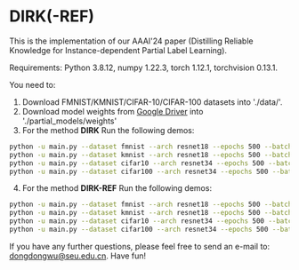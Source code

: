 # DIRK(-REF)

This is the implementation of our AAAI'24 paper (Distilling Reliable Knowledge for Instance-dependent Partial Label Learning).

Requirements: 
Python 3.8.12, 
numpy 1.22.3, 
torch 1.12.1,
torchvision 0.13.1.

You need to:

1. Download FMNIST/KMNIST/CIFAR-10/CIFAR-100 datasets into './data/'.
2. Download model weights from [Google Driver](https://drive.google.com/drive/folders/1E3R7kO8VC6TKQCste_RDjkybqcNQyvUL?usp=drive_link) into './partial_models/weights'
3. For the method **DIRK** Run the following demos:

```sh
python -u main.py --dataset fmnist --arch resnet18 --epochs 500 --batch_size 64 --rate 1.0  --weight 0.0 --seed 3407
python -u main.py --dataset kmnist --arch resnet18 --epochs 500 --batch_size 64 --rate 0.9  --weight 0.0 --seed 3407
python -u main.py --dataset cifar10 --arch resnet34 --epochs 500 --batch_size 64 --rate 1.0  --weight 0.0 --seed 3407
python -u main.py --dataset cifar100 --arch resnet34 --epochs 500 --batch_size 64 --rate 0.1  --weight 0.0 --seed 3407
```

4. For the method **DIRK-REF** Run the following demos:

```sh
python -u main.py --dataset fmnist --arch resnet18 --epochs 500 --batch_size 64 --rate 1.0  --weight 1.0 --seed 3407
python -u main.py --dataset kmnist --arch resnet18 --epochs 500 --batch_size 64 --rate 0.9  --weight 1.0 --seed 3407
python -u main.py --dataset cifar10 --arch resnet34 --epochs 500 --batch_size 64 --rate 1.0  --weight 1.0 --seed 3407
python -u main.py --dataset cifar100 --arch resnet34 --epochs 500 --batch_size 64 --rate 0.1  --weight 1.0 --seed 3407
```



If you have any further questions, please feel free to send an e-mail to: dongdongwu@seu.edu.cn. Have fun!
